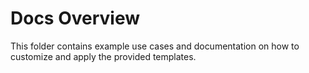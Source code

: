 # Docs Overview

This folder contains example use cases and documentation on how to customize and apply the provided templates.
